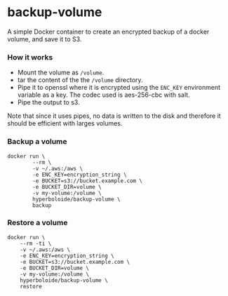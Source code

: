 # backup-volume
A simple Docker container to create an encrypted backup of a docker volume, and save it to S3.

### How it works

* Mount the volume as `/volume`.
* tar the content of the the `/volume` directory.
* Pipe it to openssl where it is encrypted using the `ENC_KEY` environment variable as a key. The codec used is aes-256-cbc with salt.
* Pipe the output to s3.

Note that since it uses pipes, no data is written to the disk and therefore it should be efficient with larges volumes.


### Backup a volume

```
docker run \
        --rm \
        -v ~/.aws:/aws \
        -e ENC_KEY=encryption_string \
        -e BUCKET=s3://bucket.example.com \
        -e BUCKET_DIR=volume \
        -v my-volume:/volume \
        hyperboloide/backup-volume \
        backup
```

### Restore a volume

```
docker run \
    --rm -ti \
    -v ~/.aws:/aws \
    -e ENC_KEY=encryption_string \
    -e BUCKET=s3://bucket.example.com \
    -e BUCKET_DIR=volume \
    -v my-volume:/volume \
    hyperboloide/backup-volume \
    restore
```

